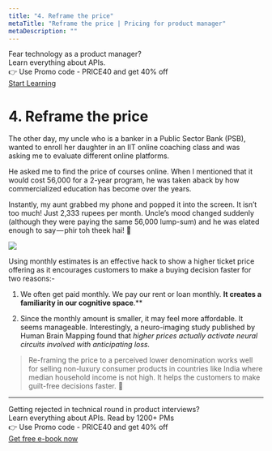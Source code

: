 ```yaml
---
title: "4. Reframe the price"
metaTitle: "Reframe the price | Pricing for product manager"
metaDescription: ""
---
```


<div class="card-1-container">
<div class="left-side"> 
<div class="left-info">
  <div class="h3"> <span>  Fear technology as a product manager? </span> </div>
  <div class="h3-meta"> Learn everything about APIs. </div>
    <div class="h4-meta mt-4"> 👉 Use Promo code - PRICE40 and get 40% off</div>
</div>

</div>
<div class="right-side">
<div class="btn btn-primary">
   <a class="link" href="https://apiforpm.tech?utm_source=pricingebook"> Start Learning </a>
</div>    
</div>
</div>

# 4. Reframe the price

The other day, my uncle who is a banker in a Public Sector Bank  (PSB),  wanted to enroll her daughter in an IIT online coaching class and was asking me to evaluate different online platforms.

He asked me to find the price of courses online. When I mentioned that it would cost  56,000 for a 2-year program, he was taken aback by how commercialized education has become over the years.

Instantly, my aunt grabbed my phone and popped it into the screen. It isn’t too much! Just 2,333 rupees per month. Uncle’s mood changed suddenly (although they were paying the same 56,000 lump-sum) and he was elated enough to say — phir toh theek hai! 🙏

<div class="img-70 img-center">

<img src="https://cdn.substack.com/image/fetch/w_1456,c_limit,f_auto,q_auto:good,fl_progressive:steep/https%3A%2F%2Fbucketeer-e05bbc84-baa3-437e-9518-adb32be77984.s3.amazonaws.com%2Fpublic%2Fimages%2Fa440e0a4-5df3-4719-b839-3dabbf56d40b_790x674.png" />

</div>

Using monthly estimates is an effective hack to show a higher ticket price offering as it encourages customers to make a buying decision faster for two reasons:-

1. We often get paid monthly. We pay our rent or loan monthly. **It creates a familiarity in our cognitive space**.**

2.  Since the monthly amount is smaller, it may feel more affordable. It seems manageable. Interestingly, a neuro-imaging study published by  Human Brain Mapping found that *higher prices actually activate neural circuits involved with anticipating loss.*

> Re-framing the price to a perceived lower denomination works well for selling non-luxury consumer products in countries like India where median household income is not high. It helps the customers to make guilt-free decisions faster. 👊


---

<div class="card-1-container">
<div class="left-side"> 
<div class="left-info">
  <div class="h3"> <span> Getting rejected in technical round in product interviews?
 </span> </div>
  <div class="h3-meta"> Learn everything about APIs. Read by 1200+ PMs</div>
    <div class="h4-meta mt-4"> 👉 Use Promo code - PRICE40 and get 40% off</div>
</div>

</div>
<div class="right-side">
<div class="btn btn-danger">
   <a class="link" href="https://apiforpm.tech?utm_source=pricingebook"> Get free e-book now  </a>
</div>    
</div>
</div>
